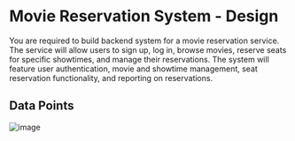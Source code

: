 # Movie Reservation System - Design
You are required to build backend system for a movie reservation service. The service will allow users to sign up, log in, browse movies, reserve seats for specific showtimes, and manage their reservations. The system will feature user authentication, movie and showtime management, seat reservation functionality, and reporting on reservations.

## Data Points
![image](https://github.com/user-attachments/assets/68db1567-7971-4368-bbd6-07d35b33105f)

